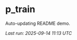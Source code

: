 # p_train

Auto-updating README demo.

<!--START_SECTION:status-->
_Last run: 2025-09-14 11:13 UTC_
<!--END_SECTION:status-->































































































































































































































































































































































































































































































































































































